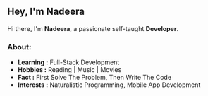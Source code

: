 ## Hey, I'm Nadeera

Hi there, I'm **Nadeera**, a passionate self-taught **Developer**.


### About: 

-  **Learning :** Full-Stack Development
-  **Hobbies :** Reading | Music | Movies  
-  **Fact :** First Solve The Problem, Then Write The Code
-  **Interests :** Naturalistic Programming, Mobile App Development

